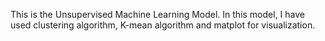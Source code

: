 This is the Unsupervised Machine Learning Model.
In this model, I have used clustering algorithm, K-mean algorithm and matplot for visualization.
